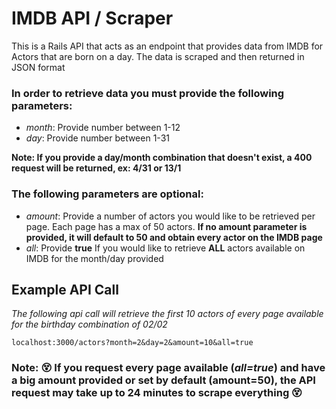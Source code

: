 # IMDB API / Scraper

This is a Rails API that acts as an endpoint that provides data from IMDB for Actors that are born on a day. The data is scraped and then returned in JSON format

### In order to retrieve data you must provide the following parameters:
- *month*: Provide number between 1-12
- *day*: Provide number between 1-31

**Note: If you provide a day/month combination that doesn't exist, a 400 request will be returned, ex: 4/31 or 13/1**

### The following parameters are optional:
- *amount*: Provide a number of actors you would like to be retrieved per page. Each page has a max of 50 actors. **If no amount parameter is provided, it will default to 50 and obtain every actor on the IMDB page**
- *all*: Provide **true** If you would like to retrieve **ALL** actors available on IMDB for the month/day provided

## Example API Call
*The following api call will retrieve the first 10 actors of every page available for the birthday combination of 02/02*

```localhost:3000/actors?month=2&day=2&amount=10&all=true```

### **Note: 😵 If you request every page available (*all=true*) and have a big amount provided or set by default (amount=50), the API request may take up to 24 minutes to scrape everything 😵**
